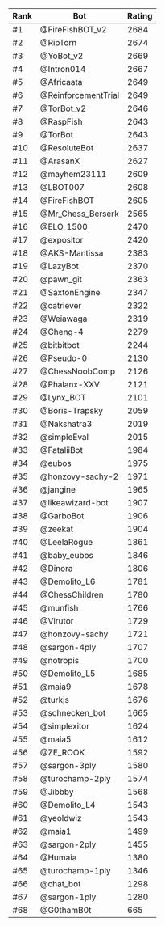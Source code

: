 Rank|Bot|Rating
---|---|---
#1|@FireFishBOT_v2|2684
#2|@RipTorn|2674
#3|@YoBot_v2|2669
#4|@Intron014|2667
#5|@Africaata|2649
#6|@ReinforcementTrial|2649
#7|@TorBot_v2|2646
#8|@RaspFish|2643
#9|@TorBot|2643
#10|@ResoluteBot|2637
#11|@ArasanX|2627
#12|@mayhem23111|2609
#13|@LBOT007|2608
#14|@FireFishBOT|2605
#15|@Mr_Chess_Berserk|2565
#16|@ELO_1500|2470
#17|@expositor|2420
#18|@AKS-Mantissa|2383
#19|@LazyBot|2370
#20|@pawn_git|2363
#21|@SaxtonEngine|2347
#22|@catriever|2322
#23|@Weiawaga|2319
#24|@Cheng-4|2279
#25|@bitbitbot|2244
#26|@Pseudo-0|2130
#27|@ChessNoobComp|2126
#28|@Phalanx-XXV|2121
#29|@Lynx_BOT|2101
#30|@Boris-Trapsky|2059
#31|@Nakshatra3|2019
#32|@simpleEval|2015
#33|@FataliiBot|1984
#34|@eubos|1975
#35|@honzovy-sachy-2|1971
#36|@jangine|1965
#37|@likeawizard-bot|1907
#38|@GarboBot|1906
#39|@zeekat|1904
#40|@LeelaRogue|1861
#41|@baby_eubos|1846
#42|@Dinora|1806
#43|@Demolito_L6|1781
#44|@ChessChildren|1780
#45|@munfish|1766
#46|@Virutor|1729
#47|@honzovy-sachy|1721
#48|@sargon-4ply|1707
#49|@notropis|1700
#50|@Demolito_L5|1685
#51|@maia9|1678
#52|@turkjs|1676
#53|@schnecken_bot|1665
#54|@simplexitor|1624
#55|@maia5|1612
#56|@ZE_ROOK|1592
#57|@sargon-3ply|1580
#58|@turochamp-2ply|1574
#59|@Jibbby|1568
#60|@Demolito_L4|1543
#61|@yeoldwiz|1543
#62|@maia1|1499
#63|@sargon-2ply|1455
#64|@Humaia|1380
#65|@turochamp-1ply|1346
#66|@chat_bot|1298
#67|@sargon-1ply|1280
#68|@G0thamB0t|665
